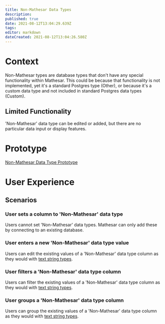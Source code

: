 ```yaml
---
title: Non-Mathesar Data Types
description: 
published: true
date: 2021-08-12T13:04:29.639Z
tags: 
editor: markdown
dateCreated: 2021-08-12T13:04:26.580Z
---
```


# Context
Non-Mathesar types are database types that don't have any special functionality within Mathesar. This could be because that functionality is not implemented, yet it's a standard Postgres type (Other), or because it's a custom data type and not included in standard Postgres data types (Custom).

## Limited Functionality
'Non-Mathesar' data type can be edited or added, but there are no particular data input or display features. 

# Prototype 
[Non-Mathesar Data Type Prototype](https://www.figma.com/proto/Uaf1ntcldzK2U41Jhw6vS2/Mathesar-MVP?page-id=3981%3A32764&node-id=3983%3A33046&viewport=3203%2C274%2C0.7351959347724915&scaling=contain&starting-point-node-id=3983%3A33046)

# User Experience
## Scenarios
### User sets a column to 'Non-Mathesar' data type
Users cannot set 'Non-Mathesar' data types. Mathesar can only add these by connecting to an existing database.

### User enters a new 'Non-Mathesar' data type value
Users can edit the existing values of a 'Non-Mathesar' data type column as they would with [text string types](/design/specs/data-types-text).

### User filters a 'Non-Mathesar' data type column
Users can filter the existing values of a 'Non-Mathesar' data type column as they would with [text string types](/design/specs/data-types-text).

### User groups a 'Non-Mathesar' data type column
Users can group the existing values of a 'Non-Mathesar' data type column as they would with [text string types](/design/specs/data-types-text).
